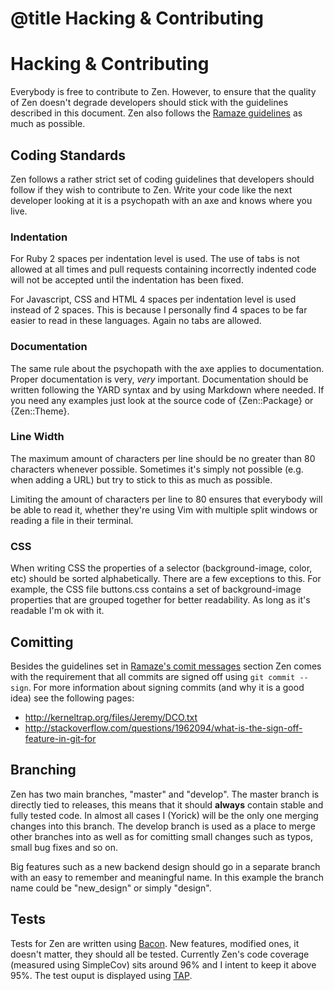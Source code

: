 # @title Hacking & Contributing
# Hacking & Contributing

Everybody is free to contribute to Zen. However, to ensure that the quality of
Zen doesn't degrade developers should stick with the guidelines described in
this document. Zen also follows the [Ramaze guidelines][ramaze guidelines] as
much as possible.

## Coding Standards

Zen follows a rather strict set of coding guidelines that developers should
follow if they wish to contribute to Zen. Write your code like the next
developer looking at it is a psychopath with an axe and knows where you live.

### Indentation

For Ruby 2 spaces per indentation level is used. The use of tabs is not
allowed at all times and pull requests containing incorrectly indented code will
not be accepted until the indentation has been fixed.

For Javascript, CSS and HTML 4 spaces per indentation level is used instead of
2 spaces. This is because I personally find 4 spaces to be far easier to read in
these languages. Again no tabs are allowed.

### Documentation

The same rule about the psychopath with the axe applies to documentation. Proper
documentation is very, *very* important. Documentation should be written
following the YARD syntax and by using Markdown where needed. If you need any
examples just look at the source code of {Zen::Package} or {Zen::Theme}.

### Line Width

The maximum amount of characters per line should be no greater than 80
characters whenever possible. Sometimes it's simply not possible (e.g. when
adding a URL) but try to stick to this as much as possible.

Limiting the amount of characters per line to 80 ensures that everybody will be
able to read it, whether they're using Vim with multiple split windows or
reading a file in their terminal.

### CSS

When writing CSS the properties of a selector (background-image, color, etc)
should be sorted alphabetically. There are a few exceptions to this. For
example, the CSS file buttons.css contains a set of background-image properties
that are grouped together for better readability. As long as it's readable I'm
ok with it.

## Comitting

Besides the guidelines set in [Ramaze's comit messages][commit guidelines]
section Zen comes with the requirement that all commits are signed off using
``git commit --sign``. For more information about signing commits (and why
it is a good idea) see the following pages:

* <http://kerneltrap.org/files/Jeremy/DCO.txt>
* <http://stackoverflow.com/questions/1962094/what-is-the-sign-off-feature-in-git-for>

## Branching

Zen has two main branches, "master" and "develop". The master branch is directly
tied to releases, this means that it should **always** contain stable and fully
tested code. In almost all cases I (Yorick) will be the only one merging
changes into this branch. The develop branch is used as a place to merge other
branches into as well as for comitting small changes such as typos, small bug
fixes and so on.

Big features such as a new backend design should go in a separate branch with an
easy to remember and meaningful name. In this example the branch name could be
"new\_design" or simply "design".

## Tests

Tests for Zen are written using [Bacon][bacon]. New features, modified ones, it
doesn't matter, they should all be tested. Currently Zen's code coverage
(measured using SimpleCov) sits around 96% and I intent to keep it above 95%.
The test ouput is displayed using [TAP][tap protocol].

[ramaze guidelines]: http://ramaze.net/documentation/file.contributing.html
[commit guidelines]: http://ramaze.net/documentation/file.contributing.html#Commit_Messages
[bacon]: https://github.com/chneukirchen/bacon
[tap protocol]: https://en.wikipedia.org/wiki/Test_Anything_Protocol
[allman style]: https://en.wikipedia.org/wiki/Indent_style#Allman_style
